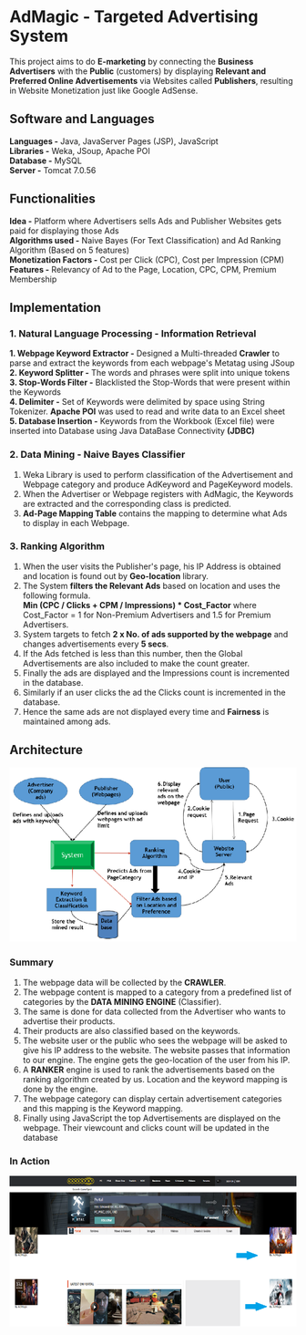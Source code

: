 # AdMagic - Targeted Advertising System
This project aims to do **E-marketing** by connecting the **Business Advertisers** with the **Public** (customers) by displaying **Relevant and Preferred Online Advertisements** via Websites called **Publishers**, resulting in Website Monetization just like Google AdSense.

## Software and Languages ##
**Languages -** Java, JavaServer Pages (JSP), JavaScript  
**Libraries -** Weka, JSoup, Apache POI  
**Database -** MySQL  
**Server -** Tomcat 7.0.56  

## Functionalities ##
**Idea -** Platform where Advertisers sells Ads and Publisher Websites gets paid for displaying those Ads  
**Algorithms used -** Naive Bayes (For Text Classification) and Ad Ranking Algorithm (Based on 5 features)  
**Monetization Factors -** Cost per Click (CPC), Cost per Impression (CPM)  
**Features -** Relevancy of Ad to the Page, Location, CPC, CPM, Premium Membership  

## Implementation ##
### 1. Natural Language Processing - Information Retrieval 
  **1. Webpage Keyword Extractor -** Designed a Multi-threaded **Crawler** to parse and extract the keywords from each webpage's Metatag using JSoup  
  **2. Keyword Splitter -** The words and phrases were split into unique tokens  
  **3. Stop-Words Filter -** Blacklisted the Stop-Words that were present within the Keywords  
  **4. Delimiter -** Set of Keywords were delimited by space using String Tokenizer. **Apache POI** was used to read and write data to an Excel sheet  
  **5. Database Insertion -** Keywords from the Workbook (Excel file) were inserted into Database using Java DataBase Connectivity **(JDBC)**   

### 2. Data Mining - Naive Bayes Classifier
1. Weka Library is used to perform classification of the Advertisement and Webpage category and produce AdKeyword and PageKeyword models.  
2. When the Advertiser or Webpage registers with AdMagic, the Keywords are extracted and the corresponding class is predicted.  
3. **Ad-Page Mapping Table** contains the mapping to determine what Ads to display in each Webpage.  

### 3. Ranking Algorithm 
1. When the user visits the Publisher's page, his IP Address is obtained and location is found out by **Geo-location** library.  
2. The System **filters the Relevant Ads** based on location and uses the following formula.  
**Min (CPC / Clicks + CPM / Impressions) * Cost_Factor** where Cost_Factor = 1 for Non-Premium Advertisers and 1.5 for Premium Advertisers.  
3. System targets to fetch **2 x No. of ads supported by the webpage** and changes advertisements every **5 secs**.
4. If the Ads fetched is less than this number, then the Global Advertisements are also included to make the count greater.
5. Finally the ads are displayed and the Impressions count is incremented in the database.
6. Similarly if an user clicks the ad the Clicks count is incremented in the database.
7. Hence the same ads are not displayed every time and **Fairness** is maintained among ads.

## Architecture
![Architecture](/System_Architecture.jpg)

### Summary
1. The webpage data will be collected by the **CRAWLER**. 
2. The webpage content is mapped to a category from a predefined list of categories by the **DATA MINING ENGINE** (Classifier). 
3. The same is done for data collected from the Advertiser who wants to advertise their products.
4. Their products are also classified based on the keywords.
5. The website user or the public who sees the webpage will be asked to give his IP address to the website. The website passes that information to our engine. The engine gets the geo-location of the user from his IP.
6. A **RANKER** engine is used to rank the advertisements based on the ranking algorithm created by us. Location and the keyword mapping is done by the engine.
7. The webpage category can display certain advertisement categories and this mapping is the Keyword mapping.
8. Finally using JavaScript the top Advertisements are displayed on the webpage. Their viewcount and clicks count will be updated in the database

### In Action
![Output](/Output.jpg)


